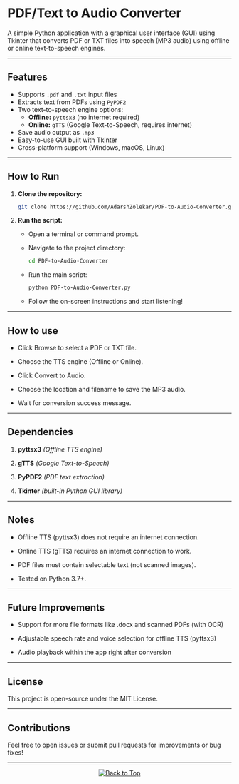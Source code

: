 # PDF/Text to Audio Converter

A simple Python application with a graphical user interface (GUI) using Tkinter that converts PDF or TXT files into speech (MP3 audio) using offline or online text-to-speech engines.

---

## Features

- Supports `.pdf` and `.txt` input files
- Extracts text from PDFs using `PyPDF2`
- Two text-to-speech engine options:
  - **Offline:** `pyttsx3` (no internet required)
  - **Online:** `gTTS` (Google Text-to-Speech, requires internet)
- Save audio output as `.mp3`
- Easy-to-use GUI built with Tkinter
- Cross-platform support (Windows, macOS, Linux)

---

## How to Run

1. **Clone the repository:**

   ```bash
   git clone https://github.com/AdarshZolekar/PDF-to-Audio-Converter.git
   ```

2. **Run the script:**

   - Open a terminal or command prompt. 
   - Navigate to the project directory:

     ```bash
     cd PDF-to-Audio-Converter
     ```

   - Run the main script:

     ```bash
     python PDF-to-Audio-Converter.py
     ```

   - Follow the on-screen instructions and start listening!

---

## How to use

- Click Browse to select a PDF or TXT file.

- Choose the TTS engine (Offline or Online).

- Click Convert to Audio.

- Choose the location and filename to save the MP3 audio.

- Wait for conversion success message.

---

## Dependencies

1. **pyttsx3** *(Offline TTS engine)*

2. **gTTS** *(Google Text-to-Speech)*

3. **PyPDF2** *(PDF text extraction)*

4. **Tkinter** *(built-in Python GUI library)*

---

## Notes

- Offline TTS (pyttsx3) does not require an internet connection.

- Online TTS (gTTS) requires an internet connection to work.

- PDF files must contain selectable text (not scanned images).

- Tested on Python 3.7+.

---

## Future Improvements 

- Support for more file formats like .docx and scanned PDFs (with OCR)

- Adjustable speech rate and voice selection for offline TTS (pyttsx3)

- Audio playback within the app right after conversion

---

## License

This project is open-source under the MIT License.

---

## Contributions

Feel free to open issues or submit pull requests for improvements or bug fixes!

---

<p align="center">
  <a href="#top">
    <img src="https://img.shields.io/badge/%E2%AC%86-Back%20to%20Top-blue?style=for-the-badge" alt="Back to Top"/>
  </a>
</p>

